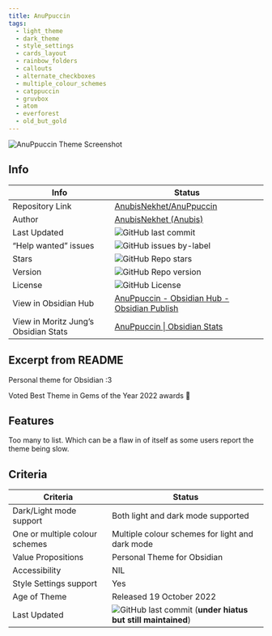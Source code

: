 ```yaml
---
title: AnuPpuccin
tags:
  - light_theme
  - dark_theme
  - style_settings
  - cards_layout
  - rainbow_folders
  - callouts
  - alternate_checkboxes
  - multiple_colour_schemes
  - catppuccin
  - gruvbox
  - atom
  - everforest
  - old_but_gold
---
```


![AnuPpuccin Theme Screenshot](https://raw.githubusercontent.com/AnubisNekhet/AnuPpuccin/refs/heads/main/assets/gh-preview.webp)

## Info

| Info                                 | Status                                                                                                                                                       |
| ------------------------------------ | ------------------------------------------------------------------------------------------------------------------------------------------------------------ |
| Repository Link                      | [AnubisNekhet/AnuPpuccin](https://github.com/AnubisNekhet/AnuPpuccin)                                                                                        |
| Author                               | [AnubisNekhet (Anubis)](https://github.com/AnubisNekhet)                                                                                                     |
| Last Updated                         | ![GitHub last commit](https://img.shields.io/github/last-commit/AnubisNekhet/AnuPpuccin?color=573E7A&label=last%20update&logo=github&style=for-the-badge)    |
| “Help wanted” issues                 | ![GitHub issues by-label](https://img.shields.io/github/issues/AnubisNekhet/AnuPpuccin/help%20wanted?color=573E7A&logo=github&style=for-the-badge)           |
| Stars                                | ![GitHub Repo stars](https://img.shields.io/github/stars/AnubisNekhet/AnuPpuccin?color=573E7A&logo=github&style=for-the-badge)                               |
| Version                              | ![GitHub Repo version](https://img.shields.io/github/v/release/AnubisNekhet/AnuPpuccin?color=573E7A&logo=github&style=for-the-badge&=semver)                 |
| License                              | ![GitHub License](https://img.shields.io/github/license/AnubisNekhet/AnuPpuccin?style=for-the-badge)                                                         |
| View in Obsidian Hub                 | [AnuPpuccin \- Obsidian Hub \- Obsidian Publish](https://publish.obsidian.md/hub/02+-+Community+Expansions/02.05+All+Community+Expansions/Themes/AnuPpuccin) |
| View in Moritz Jung’s Obsidian Stats | [AnuPpuccin \| Obsidian Stats](https://www.moritzjung.dev/obsidian-stats/themes/anuppuccin/)                                                                 |

## Excerpt from README

Personal theme for Obsidian :3

Voted Best Theme in Gems of the Year 2022 awards 🎉

## Features

Too many to list. Which can be a flaw in of itself as some users report the theme being slow.

## Criteria

| Criteria                       | Status                                                                                                                                                                                            |
| ------------------------------ | ------------------------------------------------------------------------------------------------------------------------------------------------------------------------------------------------- |
| Dark/Light mode support        | Both light and dark mode supported                                                                                                                                                                |
| One or multiple colour schemes | Multiple colour schemes for light and dark mode                                                                                                                                                   |
| Value Propositions             | Personal Theme for Obsidian                                                                                                                                                                       |
| Accessibility                  | NIL                                                                                                                                                                                               |
| Style Settings support         | Yes                                                                                                                                                                                               |
| Age of Theme                   | Released 19 October 2022                                                                                                                                                                          |
| Last Updated                   | ![GitHub last commit](https://img.shields.io/github/last-commit/AnubisNekhet/AnuPpuccin?color=573E7A&label=last%20update&logo=github&style=for-the-badge) (**under hiatus but still maintained**) |
